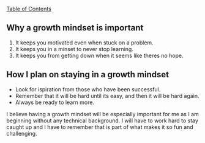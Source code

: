 [Table of Contents](README.md)

## Why a growth mindset is important
1. It keeps you motivated even when stuck on a problem.
2. It keeps you in a minset to never stop learning.
3. It keeps you from getting down when it seems like theres no hope.

## How I plan on staying in a growth mindset
- Look for ispiration from those who have been successful.
- Remember that it will be hard until its easy, and then it will be hard again.
- Always be ready to learn more.

I believe having a growth mindset will be especially important for me as I am beginning without any technical background. I will have to work hard to stay caught up and I have to remember that is part of what makes it so fun and challenging.
